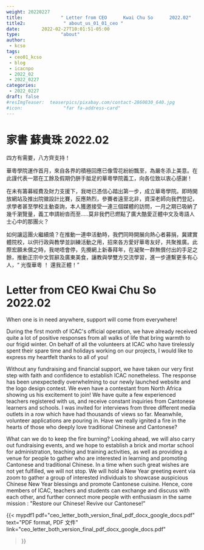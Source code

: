 ```yaml
---
weight: 20220227
title:              " Letter from CEO      Kwai Chu So      2022.02"
title2:              " about_us_01_01_ceo "
date:        2022-02-27T10:01:51-05:00
type:               "about"
author:
 - kcso
tags:
 - ceo01_kcso
 - blog
 - icacnpo
 - 2022_02
 - 2022_0227
categories:
 - 2022_0227
draft: false
#resImgTeaser:  teaserpics/pixabay.com/contact-2860030_640.jpg
#icon:               "far fa-address-card"
---
```




# 家書          蘇貴珠         2022.02

四方有需要，八方齊支持！ 

華粵學院運作首月，來自各界的積極回應已像雪花紛紛飄至，為嚴冬添上美意。在此謹代表一眾在工餘及假期仍胼手胝足的華粵學院義工，向各位致以衷心感謝！ 

在未有籌募經費及財力支援下，我哋已憑信心踏出第一步，成立華粵學院。即時開放網站及推出院徽設計比賽，反應熱烈，參賽者遠至北非，資深老師向我們登記，求學者甚至學校主動查詢，本人獲邀接受一連三個媒體的訪問，一月之期已吸納了幾千瀏覽量，義工申請紛沓而至.....莫非我們已燃點了廣大酷愛正體中文及粵語人士心中的那團火？ 

如何讓這團火繼續燒？在推動一連申活動時，我們同時開展向熱心者募捐，冀建實體院校，以供行政與教學並訓練活動之用，招來各方愛好華粵友好，共聚推廣。此際宏願未償之時，我哋唔會停，先攪網上新春拜年，在凝聚一群無償付出的手足之餘，推動正宗中文賀辭及廣東美食，讓教與學雙方交流學習，進一步連繫更多有心人，“ 光復華粵  ！
還我正體！” 

# Letter from CEO      Kwai Chu So      2022.02

When one is in need anywhere, support will come from everywhere! 

During the first month of ICAC's official operation, we have already received quite a lot of positive responses from all walks of life that bring warmth to our frigid winter. On behalf of all the volunteers at ICAC who have tirelessly spent their spare time and holidays working on our projects, I would like to express my heartfelt thanks to all of you!

Without any fundraising and financial support, we have taken our very first step with faith and confidence to establish ICAC nonetheless. The response has been unexpectedly overwhelming to our newly launched website and the logo design contest. We even have a contestant from North Africa showing us his excitement to join! We have quite a few experienced teachers registered with us, and receive constant inquiries from Cantonese learners and schools. I was invited for interviews from three different media outlets in a row which have had thousands of views so far. Meanwhile, volunteer applications are pouring in. Have we really ignited a fire in the hearts of those who deeply love traditional Chinese and Cantonese?

What can we do to keep the fire burning? Looking ahead, we will also carry out fundraising events, and we hope to establish a brick and mortar school for administration, teaching and training activities, as well as providing a venue for people to gather who are interested in learning and promoting Cantonese and traditional Chinese. In a time when such great wishes are not yet fulfilled, we will not stop. We will hold a  New Year greeting event via zoom to gather a group of interested individuals to showcase auspicious Chinese New Year blessings and promote Cantonese cuisine. Hence, core members of ICAC, teachers and students can exchange and discuss with each other, and further connect more people with enthusiasm in the  same mission : "Restore our Chinese! Revive our Cantonese!”



{{< mypdf1 pdf="ceo_letter_both_version_final_pdf_docx_google_docs.pdf"
text="PDF format, PDF 文件"
link="ceo_letter_both_version_final_pdf_docx_google_docs.pdf"
>}}

